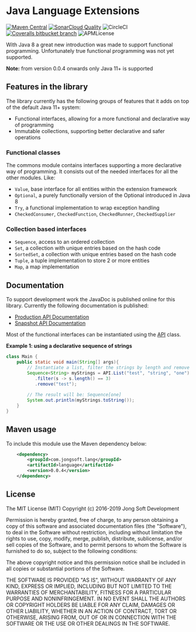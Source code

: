 # Java Language Extensions

[![Maven Central](https://img.shields.io/maven-central/v/com.jongsoft.lang/language.svg?color=green&style=flat-square)](https://search.maven.org/artifact/com.jongsoft.lang/language/)
[![SonarCloud Quality](https://sonarcloud.io/api/project_badges/measure?project=com.jongsoft.lang%3Alanguage&metric=alert_status&?style=flat-square)](https://sonarcloud.io/dashboard?id=com.jongsoft.lang%3Alanguage)
![CircleCI](https://img.shields.io/circleci/project/bitbucket/jongsoftdev/language-extension/master.svg?style=flat-square)
[![Coveralls bitbucket branch](https://img.shields.io/coveralls/bitbucket/jongsoftdev/language-extension/master.svg?style=flat-square)](https://coveralls.io/bitbucket/jongsoftdev/language-extension?branch=master)
![APMLicense](https://img.shields.io/apm/l/vim-mode.svg?style=flat-square)

With Java 8 a great new introduction was made to support functional programming. Unfortunately true functional programming was not
yet supported.

**Note:** from version 0.0.4 onwards only Java 11+ is supported

## Features in the library
The library currently has the following groups of features that it adds on top of the default Java 11+ system:

* Functional interfaces, allowing for a more functional and declarative way of programming
* Immutable collections, supporting better declarative and safer operations

### Functional classes
The commons module contains interfaces supporting a more declarative way of programming. It consists out of the needed interfaces
for all the other modules. Like:

* `Value`, base interface for all entities within the extension framework
* `Optional`, a purely functionally version of the Optional introduced in Java 8
* `Try`, a functional implementation to wrap exception handling
* `CheckedConsumer`, `CheckedFunction`, `CheckedRunner`, `CheckedSupplier`

### Collection based interfaces
* `Sequence`, access to an ordered collection
* `Set`, a collection with unique entries based on the hash code
* `SortedSet`, a collection with unique entries based on the hash code
* `Tuple`, a tuple implementation to store 2 or more entities
* `Map`, a map implementation

## Documentation
To support development work the JavaDoc is published online for this library. Currently the following documentation is
published:
    
* [Production API Documentation](https://jdocstorage.z6.web.core.windows.net/java/language/com.jongsoft.lang/module-summary.html)
* [Snapshot API Documentation](https://jdocstorage.z6.web.core.windows.net/java/language/snapshot/index.html)

Most of the functional interfaces can be instantiated using the [API](https://jdocstorage.z6.web.core.windows.net/java/language/com.jongsoft.lang/com/jongsoft/lang/API.html)
class.

**Example 1: using a declarative sequence of strings**
```java
class Main {
    public static void main(String[] args){
        // Instantiate a list, filter the strings by length and remove one
        Sequence<String> myStrings = API.List("test", "string", "one")
           .filter(s -> s.length() == 3)
           .remove("test");
        
        // The result will be: Sequence[one] 
        System.out.println(myStrings.toString());
    }
}
``` 

## Maven usage
To include this module use the Maven dependency below:

```xml
    <dependency>
        <groupId>com.jongsoft.lang</groupId>
        <artifactId>language</artifactId>
        <version>0.0.4</version>
    </dependency>
```

## License
The MIT License (MIT)
Copyright (c) 2016-2019 Jong Soft Development

Permission is hereby granted, free of charge, to any person obtaining a copy of this software and associated documentation
files (the "Software"), to deal in the Software without restriction, including without limitation the rights to use,
 copy, modify, merge, publish, distribute, sublicense, and/or sell copies of the Software, and to permit persons
  to whom the Software is furnished to do so, subject to the following conditions:

The above copyright notice and this permission notice shall be included in all copies or substantial portions of the Software.

THE SOFTWARE IS PROVIDED "AS IS", WITHOUT WARRANTY OF ANY KIND, EXPRESS OR IMPLIED, INCLUDING BUT NOT LIMITED TO THE
WARRANTIES OF MERCHANTABILITY, FITNESS FOR A PARTICULAR PURPOSE AND NONINFRINGEMENT. IN NO EVENT SHALL THE AUTHORS OR
COPYRIGHT HOLDERS BE LIABLE FOR ANY CLAIM, DAMAGES OR OTHER LIABILITY, WHETHER IN AN ACTION OF CONTRACT, TORT OR
OTHERWISE, ARISING FROM, OUT OF OR IN CONNECTION WITH THE SOFTWARE OR THE USE OR OTHER DEALINGS IN THE SOFTWARE.
